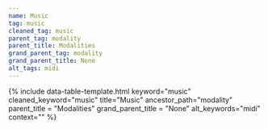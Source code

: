 ```yaml
---
name: Music
tag: music
cleaned_tag: music
parent_tag: modality
parent_title: Modalities
grand_parent_tag: modality
grand_parent_title: None
alt_tags: midi
---
```


{% include data-table-template.html 
  keyword="music" 
  cleaned_keyword="music" 
  title="Music"
  ancestor_path="modality" 
  parent_title = "Modalities"
  grand_parent_title = "None"
  alt_keywords="midi"
  context=""
%}

